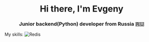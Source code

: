 <h1 align="center">Hi there, I'm Evgeny </h1>
<h3 align="center">Junior backend(Python) developer from Russia 🇷🇺</h3>

My skills:
![Redis](https://img.shields.io/badge/redis-%23DD0031.svg?style=for-the-badge&logo=redis&logoColor=white)
